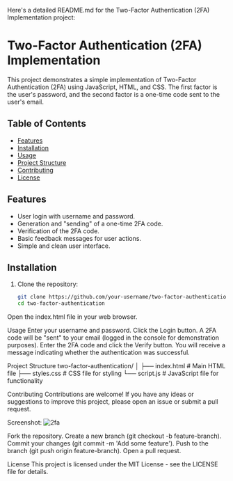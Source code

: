 Here's a detailed README.md for the Two-Factor Authentication (2FA) Implementation project:
# Two-Factor Authentication (2FA) Implementation

This project demonstrates a simple implementation of Two-Factor Authentication (2FA) using JavaScript, HTML, and CSS. The first factor is the user's password, and the second factor is a one-time code sent to the user's email.

## Table of Contents

- [Features](#features)
- [Installation](#installation)
- [Usage](#usage)
- [Project Structure](#project-structure)
- [Contributing](#contributing)
- [License](#license)

## Features

- User login with username and password.
- Generation and "sending" of a one-time 2FA code.
- Verification of the 2FA code.
- Basic feedback messages for user actions.
- Simple and clean user interface.

## Installation

1. Clone the repository:
   ```sh
   git clone https://github.com/your-username/two-factor-authentication.git
   cd two-factor-authentication
Open the index.html file in your web browser.

Usage
Enter your username and password.
Click the Login button.
A 2FA code will be "sent" to your email (logged in the console for demonstration purposes).
Enter the 2FA code and click the Verify button.
You will receive a message indicating whether the authentication was successful.

Project Structure
two-factor-authentication/
│
├── index.html       # Main HTML file
├── styles.css       # CSS file for styling
└── script.js        # JavaScript file for functionality

Contributing
Contributions are welcome! If you have any ideas or suggestions to improve this project, please open an issue or submit a pull request.

Screenshot:
![2fa](https://github.com/josephmtakai/2FA/assets/108322731/5d4a73f8-2835-4897-a896-c359062bfdd3)


Fork the repository.
Create a new branch (git checkout -b feature-branch).
Commit your changes (git commit -m 'Add some feature').
Push to the branch (git push origin feature-branch).
Open a pull request.

License
This project is licensed under the MIT License - see the LICENSE file for details.

